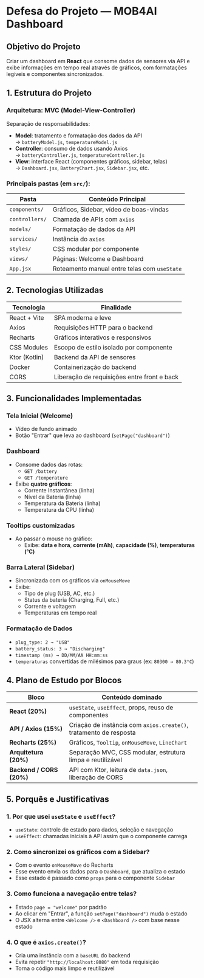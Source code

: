 
# Defesa do Projeto — MOB4AI Dashboard

## Objetivo do Projeto
Criar um dashboard em **React** que consome dados de sensores via API e exibe informações em tempo real através de gráficos, com formatações legíveis e componentes sincronizados.


## 1. Estrutura do Projeto

### Arquitetura: **MVC (Model-View-Controller)**
Separação de responsabilidades:
- **Model**: tratamento e formatação dos dados da API  
  → `batteryModel.js`, `temperatureModel.js`
- **Controller**: consumo de dados usando Axios  
  → `batteryController.js`, `temperatureController.js`
- **View**: interface React (componentes gráficos, sidebar, telas)  
  → `Dashboard.jsx`, `BatteryChart.jsx`, `Sidebar.jsx`, etc.

### Principais pastas (em `src/`):
| Pasta            | Conteúdo Principal                                  |
|------------------|-----------------------------------------------------|
| `components/`    | Gráficos, Sidebar, vídeo de boas-vindas            |
| `controllers/`   | Chamada de APIs com `axios`                         |
| `models/`        | Formatação de dados da API                          |
| `services/`      | Instância do `axios`                                |
| `styles/`        | CSS modular por componente                          |
| `views/`         | Páginas: Welcome e Dashboard                        |
| `App.jsx`        | Roteamento manual entre telas com `useState`       |


## 2. Tecnologias Utilizadas

| Tecnologia       | Finalidade                                          |
|------------------|-----------------------------------------------------|
| React + Vite     | SPA moderna e leve                                  |
| Axios            | Requisições HTTP para o backend                     |
| Recharts         | Gráficos interativos e responsivos                  |
| CSS Modules      | Escopo de estilo isolado por componente             |
| Ktor (Kotlin)    | Backend da API de sensores                          |
| Docker           | Containerização do backend                          |
| CORS             | Liberação de requisições entre front e back         |


## 3. Funcionalidades Implementadas

### Tela Inicial (Welcome)
- Vídeo de fundo animado
- Botão "Entrar" que leva ao dashboard (`setPage("dashboard")`)

### Dashboard
- Consome dados das rotas:
  - `GET /battery`
  - `GET /temperature`
- Exibe **quatro gráficos**:
  - Corrente Instantânea (linha)
  - Nível da Bateria (linha)
  - Temperatura da Bateria (linha)
  - Temperatura da CPU (linha)

### Tooltips customizadas
- Ao passar o mouse no gráfico:
  - Exibe: **data e hora**, **corrente (mAh)**, **capacidade (%)**, **temperaturas (°C)**

### Barra Lateral (Sidebar)
- Sincronizada com os gráficos via `onMouseMove`
- Exibe:
  - Tipo de plug (USB, AC, etc.)
  - Status da bateria (Charging, Full, etc.)
  - Corrente e voltagem
  - Temperaturas em tempo real

### Formatação de Dados
- `plug_type: 2 → "USB"`
- `battery_status: 3 → "Discharging"`
- `timestamp (ms) → DD/MM/AA HH:mm:ss`
- `temperaturas` convertidas de milésimos para graus (ex: `80300 → 80.3°C`)


## 4. Plano de Estudo por Blocos

| Bloco                      | Conteúdo dominado                                 |
|---------------------------|----------------------------------------------------|
| **React (20%)**           | `useState`, `useEffect`, props, reuso de componentes |
| **API / Axios (15%)**     | Criação de instância com `axios.create()`, tratamento de resposta |
| **Recharts (25%)**        | Gráficos, `Tooltip`, `onMouseMove`, `LineChart`     |
| **Arquitetura (20%)**     | Separação MVC, CSS modular, estrutura limpa e reutilizável |
| **Backend / CORS (20%)**  | API com Ktor, leitura de `data.json`, liberação de CORS |


## 5. Porquês e Justificativas

### 1. Por que usei `useState` e `useEffect`?
- `useState`: controle de estado para dados, seleção e navegação
- `useEffect`: chamadas iniciais à API assim que o componente carrega

### 2. Como sincronizei os gráficos com a Sidebar?
- Com o evento `onMouseMove` do Recharts
- Esse evento envia os dados para o `Dashboard`, que atualiza o estado
- Esse estado é passado como `props` para o componente `Sidebar`

### 3. Como funciona a navegação entre telas?
- Estado `page = "welcome"` por padrão
- Ao clicar em "Entrar", a função `setPage("dashboard")` muda o estado
- O JSX alterna entre `<Welcome />` e `<Dashboard />` com base nesse estado

### 4. O que é `axios.create()`?
- Cria uma instância com a `baseURL` do backend
- Evita repetir `"http://localhost:8080"` em toda requisição
- Torna o código mais limpo e reutilizável
